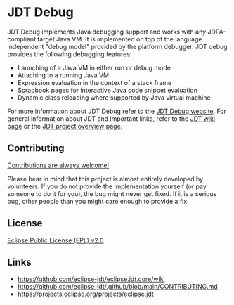 # JDT Debug

JDT Debug implements Java debugging support and works with any JDPA-compliant target Java VM.
It is implemented on top of the language independent "debug model" provided by the platform debugger. 
JDT debug provides the following debugging features:

- Launching of a Java VM in either run or debug mode
- Attaching to a running Java VM
- Expression evaluation in the context of a stack frame
- Scrapbook pages for interactive Java code snippet evaluation
- Dynamic class reloading where supported by Java virtual machine

For more information about JDT Debug refer to the [JDT Debug website](https://eclipse.dev/eclipse/debug/index.php).
For general information about JDT and important links, refer to the [JDT wiki page](https://github.com/eclipse-jdt/eclipse.jdt.core/wiki) or the [JDT project overview page](https://projects.eclipse.org/projects/eclipse.jdt).

## Contributing

[Contributions are always welcome!](https://github.com/eclipse-jdt/.github/blob/main/CONTRIBUTING.md)

Please bear in mind that this project is almost entirely developed by volunteers.
If you do not provide the implementation yourself (or pay someone to do it for you), the bug might never get fixed.
If it is a serious bug, other people than you might care enough to provide a fix.

## License

[Eclipse Public License (EPL) v2.0](https://www.eclipse.org/legal/epl-2.0/)

## Links

- https://github.com/eclipse-jdt/eclipse.jdt.core/wiki
- https://github.com/eclipse-jdt/.github/blob/main/CONTRIBUTING.md
- https://projects.eclipse.org/projects/eclipse.jdt
